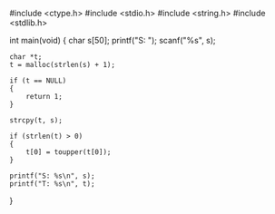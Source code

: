 #include <ctype.h>
#include <stdio.h>
#include <string.h>
#include <stdlib.h>

int main(void)
{
    char s[50];
    printf("S: ");
    scanf("%s", s);

    char *t;
    t = malloc(strlen(s) + 1);

    if (t == NULL)
    {
        return 1;
    }

    strcpy(t, s);

    if (strlen(t) > 0)
    {
        t[0] = toupper(t[0]);
    }

    printf("S: %s\n", s);
    printf("T: %s\n", t);
}
